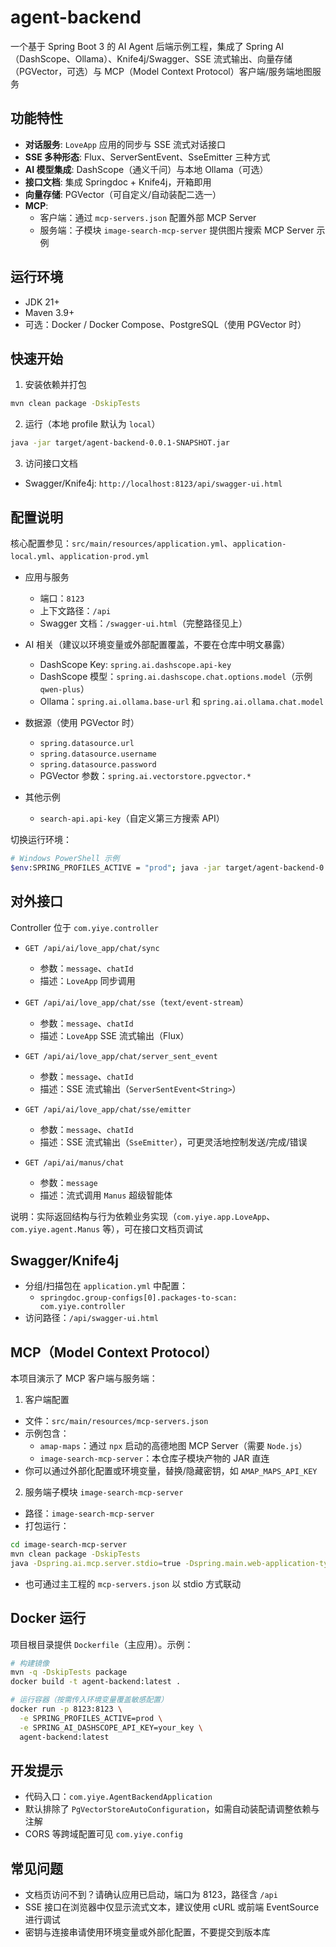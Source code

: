 # agent-backend

一个基于 Spring Boot 3 的 AI Agent 后端示例工程，集成了 Spring AI（DashScope、Ollama）、Knife4j/Swagger、SSE 流式输出、向量存储（PGVector，可选）与 MCP（Model Context Protocol）客户端/服务端地图服务

## 功能特性
- **对话服务**: `LoveApp` 应用的同步与 SSE 流式对话接口
- **SSE 多种形态**: Flux、ServerSentEvent、SseEmitter 三种方式
- **AI 模型集成**: DashScope（通义千问）与本地 Ollama（可选）
- **接口文档**: 集成 Springdoc + Knife4j，开箱即用
- **向量存储**: PGVector（可自定义/自动装配二选一）
- **MCP**: 
  - 客户端：通过 `mcp-servers.json` 配置外部 MCP Server
  - 服务端：子模块 `image-search-mcp-server` 提供图片搜索 MCP Server 示例

## 运行环境
- JDK 21+
- Maven 3.9+
- 可选：Docker / Docker Compose、PostgreSQL（使用 PGVector 时）

## 快速开始
1) 安装依赖并打包
```bash
mvn clean package -DskipTests
```

2) 运行（本地 profile 默认为 `local`）
```bash
java -jar target/agent-backend-0.0.1-SNAPSHOT.jar
```

3) 访问接口文档
- Swagger/Knife4j: `http://localhost:8123/api/swagger-ui.html`

## 配置说明
核心配置参见：`src/main/resources/application.yml`、`application-local.yml`、`application-prod.yml`

- 应用与服务
  - 端口：`8123`
  - 上下文路径：`/api`
  - Swagger 文档：`/swagger-ui.html`（完整路径见上）

- AI 相关（建议以环境变量或外部配置覆盖，不要在仓库中明文暴露）
  - DashScope Key: `spring.ai.dashscope.api-key`
  - DashScope 模型：`spring.ai.dashscope.chat.options.model`（示例 `qwen-plus`）
  - Ollama：`spring.ai.ollama.base-url` 和 `spring.ai.ollama.chat.model`

- 数据源（使用 PGVector 时）
  - `spring.datasource.url`
  - `spring.datasource.username`
  - `spring.datasource.password`
  - PGVector 参数：`spring.ai.vectorstore.pgvector.*`

- 其他示例
  - `search-api.api-key`（自定义第三方搜索 API）

切换运行环境：
```bash
# Windows PowerShell 示例
$env:SPRING_PROFILES_ACTIVE = "prod"; java -jar target/agent-backend-0.0.1-SNAPSHOT.jar
```

## 对外接口
Controller 位于 `com.yiye.controller`

- `GET /api/ai/love_app/chat/sync`
  - 参数：`message`、`chatId`
  - 描述：`LoveApp` 同步调用

- `GET /api/ai/love_app/chat/sse`（`text/event-stream`）
  - 参数：`message`、`chatId`
  - 描述：`LoveApp` SSE 流式输出（Flux<String>）

- `GET /api/ai/love_app/chat/server_sent_event`
  - 参数：`message`、`chatId`
  - 描述：SSE 流式输出（`ServerSentEvent<String>`）

- `GET /api/ai/love_app/chat/sse/emitter`
  - 参数：`message`、`chatId`
  - 描述：SSE 流式输出（`SseEmitter`），可更灵活地控制发送/完成/错误

- `GET /api/ai/manus/chat`
  - 参数：`message`
  - 描述：流式调用 `Manus` 超级智能体

说明：实际返回结构与行为依赖业务实现（`com.yiye.app.LoveApp`、`com.yiye.agent.Manus` 等），可在接口文档页调试

## Swagger/Knife4j
- 分组/扫描包在 `application.yml` 中配置：
  - `springdoc.group-configs[0].packages-to-scan: com.yiye.controller`
- 访问路径：`/api/swagger-ui.html`

## MCP（Model Context Protocol）
本项目演示了 MCP 客户端与服务端：

1) 客户端配置
- 文件：`src/main/resources/mcp-servers.json`
- 示例包含：
  - `amap-maps`：通过 `npx` 启动的高德地图 MCP Server（需要 `Node.js`）
  - `image-search-mcp-server`：本仓库子模块产物的 JAR 直连
- 你可以通过外部化配置或环境变量，替换/隐藏密钥，如 `AMAP_MAPS_API_KEY`

2) 服务端子模块 `image-search-mcp-server`
- 路径：`image-search-mcp-server`
- 打包运行：
```bash
cd image-search-mcp-server
mvn clean package -DskipTests
java -Dspring.ai.mcp.server.stdio=true -Dspring.main.web-application-type=none -jar target/image-search-mcp-server-0.0.1-SNAPSHOT.jar
```
- 也可通过主工程的 `mcp-servers.json` 以 stdio 方式联动

## Docker 运行
项目根目录提供 `Dockerfile`（主应用）。示例：
```bash
# 构建镜像
mvn -q -DskipTests package
docker build -t agent-backend:latest .

# 运行容器（按需传入环境变量覆盖敏感配置）
docker run -p 8123:8123 \
  -e SPRING_PROFILES_ACTIVE=prod \
  -e SPRING_AI_DASHSCOPE_API_KEY=your_key \
  agent-backend:latest
```

## 开发提示
- 代码入口：`com.yiye.AgentBackendApplication`
- 默认排除了 `PgVectorStoreAutoConfiguration`，如需自动装配请调整依赖与注解
- CORS 等跨域配置可见 `com.yiye.config`

## 常见问题
- 文档页访问不到？请确认应用已启动，端口为 8123，路径含 `/api`
- SSE 接口在浏览器中仅显示流式文本，建议使用 cURL 或前端 EventSource 进行调试
- 密钥与连接串请使用环境变量或外部化配置，不要提交到版本库
